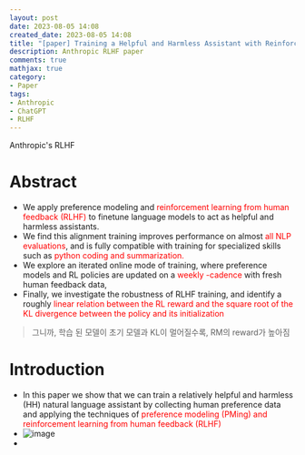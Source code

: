 ```yaml
---
layout: post
date: 2023-08-05 14:08
created_date: 2023-08-05 14:08
title: "[paper] Training a Helpful and Harmless Assistant with Reinforcement Learning from Human Feedback"
description: Anthropic RLHF paper
comments: true
mathjax: true
category:
- Paper
tags:
- Anthropic
- ChatGPT
- RLHF
---
```


Anthropic's RLHF
<!--more-->

<!-- <mark style='background-color:pink'> -->
<style>
r{color:Red}
o{color:Orange}
g{color:Green}
</style>

# Abstract
- We apply preference modeling and <r>reinforcement learning from human feedback (RLHF)</r> to finetune language models to act as helpful and harmless assistants.
- We find this alignment training improves performance on almost <r>all NLP evaluations</r>, and is fully compatible with training for specialized skills such as <r>python coding and summarization.</r>
- We explore an iterated online mode of training, where preference models and RL policies are updated on a <r>weekly -cadence</r> with fresh human feedback data, 
- Finally, we investigate the robustness of RLHF training, and identify a roughly <r>linear relation between the RL reward and the square root of the KL divergence between the policy and its initialization</r>
> 그니까, 학습 된 모델이 초기 모델과 KL이 멀어질수록, RM의 reward가 높아짐

# Introduction
- In this paper we show that we can train a relatively helpful and harmless (HH) natural language assistant by collecting human preference data and applying the techniques of <r>preference modeling (PMing) and reinforcement learning from human feedback (RLHF)</r>
- ![image](https://github.com/oglee815/oglee815.github.io/assets/18374514/b22e6aca-69f4-4b18-89f8-41fb0b9574d0)
- 
